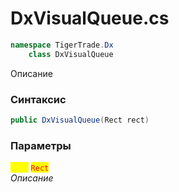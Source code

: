 
# DxVisualQueue.cs
```csharp
namespace TigerTrade.Dx  
    class DxVisualQueue
```

Описание

### Синтаксис
```csharp
public DxVisualQueue(Rect rect)
```

### Параметры  
<mark style="color:yellow;">**`rect`**</mark> <mark style="color:red;">`Rect`</mark>  
 *Описание*  
  

                    
                    